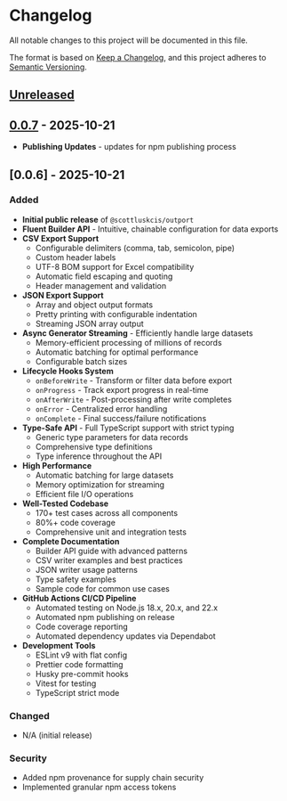 # Changelog

All notable changes to this project will be documented in this file.

The format is based on [Keep a Changelog](https://keepachangelog.com/en/1.0.0/),
and this project adheres to [Semantic Versioning](https://semver.org/spec/v2.0.0.html).

## [Unreleased]

## [0.0.7] - 2025-10-21

- **Publishing Updates** - updates for npm publishing process

## [0.0.6] - 2025-10-21

### Added

- **Initial public release** of `@scottluskcis/outport`
- **Fluent Builder API** - Intuitive, chainable configuration for data exports
- **CSV Export Support**
  - Configurable delimiters (comma, tab, semicolon, pipe)
  - Custom header labels
  - UTF-8 BOM support for Excel compatibility
  - Automatic field escaping and quoting
  - Header management and validation
- **JSON Export Support**
  - Array and object output formats
  - Pretty printing with configurable indentation
  - Streaming JSON array output
- **Async Generator Streaming** - Efficiently handle large datasets
  - Memory-efficient processing of millions of records
  - Automatic batching for optimal performance
  - Configurable batch sizes
- **Lifecycle Hooks System**
  - `onBeforeWrite` - Transform or filter data before export
  - `onProgress` - Track export progress in real-time
  - `onAfterWrite` - Post-processing after write completes
  - `onError` - Centralized error handling
  - `onComplete` - Final success/failure notifications
- **Type-Safe API** - Full TypeScript support with strict typing
  - Generic type parameters for data records
  - Comprehensive type definitions
  - Type inference throughout the API
- **High Performance**
  - Automatic batching for large datasets
  - Memory optimization for streaming
  - Efficient file I/O operations
- **Well-Tested Codebase**
  - 170+ test cases across all components
  - 80%+ code coverage
  - Comprehensive unit and integration tests
- **Complete Documentation**
  - Builder API guide with advanced patterns
  - CSV writer examples and best practices
  - JSON writer usage patterns
  - Type safety examples
  - Sample code for common use cases
- **GitHub Actions CI/CD Pipeline**
  - Automated testing on Node.js 18.x, 20.x, and 22.x
  - Automated npm publishing on release
  - Code coverage reporting
  - Automated dependency updates via Dependabot
- **Development Tools**
  - ESLint v9 with flat config
  - Prettier code formatting
  - Husky pre-commit hooks
  - Vitest for testing
  - TypeScript strict mode

### Changed

- N/A (initial release)

### Security

- Added npm provenance for supply chain security
- Implemented granular npm access tokens

[unreleased]: https://github.com/scottluskcis/outport/compare/v0.0.7...HEAD
[0.0.7]: https://github.com/scottluskcis/outport/releases/tag/v0.0.7
